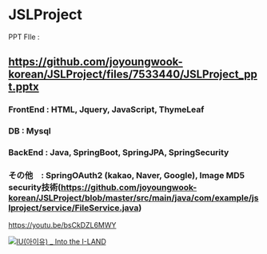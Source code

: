 # JSLProject

PPT FIle : 
## https://github.com/joyoungwook-korean/JSLProject/files/7533440/JSLProject_ppt.pptx


### FrontEnd : HTML, Jquery, JavaScript, ThymeLeaf

### DB : Mysql

### BackEnd : Java, SpringBoot, SpringJPA, SpringSecurity

### その他　: SpringOAuth2 (kakao, Naver, Google), Image MD5 security技術(https://github.com/joyoungwook-korean/JSLProject/blob/master/src/main/java/com/example/jslproject/service/FileService.java)


https://youtu.be/bsCkDZL6MWY


[![IU(아이유) _ Into the I-LAND](http://img.youtube.com/vi/QYNwbZHmh8g/0.jpg)](https://youtu.be/QYNwbZHmh8g?t=0s) 
